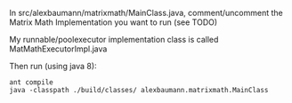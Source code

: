 In src/alexbaumann/matrixmath/MainClass.java,
comment/uncomment the Matrix Math Implementation you want to run (see TODO)

My runnable/poolexecutor implementation class is called MatMathExecutorImpl.java

Then run (using java 8):

    ant compile
    java -classpath ./build/classes/ alexbaumann.matrixmath.MainClass